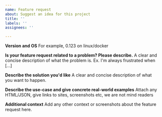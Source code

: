```yaml
---
name: Feature request
about: Suggest an idea for this project
title: ''
labels: ''
assignees: ''

---
```

**Version and OS**
For example, 0.123 on linux/docker

**Is your feature request related to a problem? Please describe.**
A clear and concise description of what the problem is. Ex. I'm always frustrated when [...]

**Describe the solution you'd like**
A clear and concise description of what you want to happen.

**Describe the use-case and give concrete real-world examples**
Attach any HTML/JSON, give links to sites, screenshots etc, we are not mind readers


**Additional context**
Add any other context or screenshots about the feature request here.
